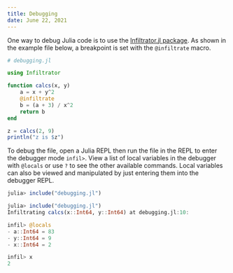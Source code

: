 ```yaml
---
title: Debugging
date: June 22, 2021
---
```


One way to debug Julia code is to use the [Infiltrator.jl package](https://github.com/JuliaDebug/Infiltrator.jl).  As shown in the example file below, a breakpoint is set with the `@infiltrate` macro.

```julia
# debugging.jl

using Infiltrator

function calcs(x, y)
    a = x + y^2
    @infiltrate
    b = (a + 3) / x^2
    return b
end

z = calcs(2, 9)
println("z is $z")
```

To debug the file, open a Julia REPL then run the file in the REPL to enter the debugger mode `infil>`. View a list of local variables in the debugger with `@locals` or use `?` to see the other available commands. Local variables can also be viewed and manipulated by just entering them into the debugger REPL.

```julia
julia> include("debugging.jl")

julia> include("debugging.jl")
Infiltrating calcs(x::Int64, y::Int64) at debugging.jl:10:

infil> @locals
- a::Int64 = 83
- y::Int64 = 9
- x::Int64 = 2

infil> x
2
```
